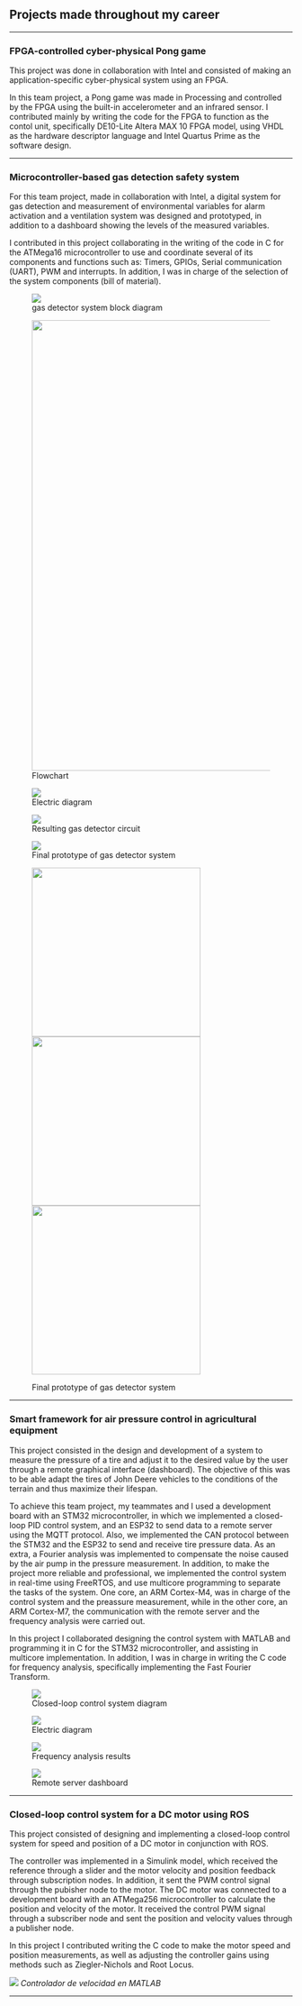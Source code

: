 ## Projects made throughout my career

---

### FPGA-controlled cyber-physical Pong game



This project was done in collaboration with Intel and consisted of making an application-specific cyber-physical system using an FPGA.

In this team project, a Pong game was made in Processing and controlled by the FPGA using the built-in accelerometer and an infrared sensor. I contributed mainly by writing the code for the FPGA to function as the contol unit, specifically DE10-Lite Altera MAX 10 FPGA model, using VHDL as the hardware descriptor language and Intel Quartus Prime as the software design.

---

### Microcontroller-based gas detection safety system

For this team project, made in collaboration with Intel, a digital system for gas detection and measurement of environmental variables for alarm activation and a ventilation system was designed and prototyped, in addition to a dashboard showing the levels of the measured variables.

I contributed in this project collaborating in the writing of the code in C for the ATMega16 microcontroller to use and coordinate several of its components and functions such as: Timers, GPIOs, Serial communication (UART), PWM and interrupts. In addition, I was in charge of the selection of the system components (bill of material).

<figure>
  <img src="images/diagrama_gases.png?raw=true"/>
  <figcaption>gas detector system block diagram</figcaption>
</figure> 

<figure>
  <img src="images/algoritmo_gases.png?raw=true" width="800"/>
  <figcaption>Flowchart</figcaption>
</figure>
 
<figure>
  <img src="images/esquematico_gas.png?raw=true"/>
 <figcaption> Electric diagram </figcaption>
</figure>

<figure>
  <img src="images/resultado_circuito_gas.png?raw=true"/>
 <figcaption>Resulting gas detector circuit</figcaption>
</figure>

<figure>
  <img src="images/modelo_gas.png?raw=true"/>
 <figcaption>Final prototype of gas detector system</figcaption>
</figure>

<figure>
 <p float="center">
   <img src="images/modelo_gas_1.png" width="300" />
   <img src="images/modelo_gas_2.png" width="300" />
   <img src="images/modelo_gas_3.png" width="300" />
 </p>
 <figcaption>Final prototype of gas detector system</figcaption>
</figure>

---

### Smart framework for air pressure control in agricultural equipment

This project consisted in the design and development of a system to measure the pressure of a tire and adjust it to the desired value by the user through a remote graphical interface (dashboard). The objective of this was to be able adapt the tires of John Deere vehicles to the conditions of the terrain and thus maximize their lifespan.

To achieve this team project, my teammates and I used a development board with an STM32 microcontroller, in which we implemented a closed-loop PID control system, and an ESP32 to send data to a remote server using the MQTT protocol. Also, we implemented the CAN protocol between the STM32 and the ESP32 to send and receive tire pressure data. As an extra, a Fourier analysis was implemented to compensate the noise caused by the air pump in the pressure measurement. In addition, to make the project more reliable and professional, we implemented the control system in real-time using FreeRTOS, and use multicore programming to separate the tasks of the system. One core, an ARM Cortex-M4, was in charge of the control system and the preassure measurement, while in the other core, an ARM Cortex-M7, the communication with the remote server and the frequency analysis were carried out.

In this project I collaborated designing the control system with MATLAB and programming it in C for the STM32 microcontroller, and assisting in multicore implementation. In addition, I was in charge in writing the C code for frequency analysis, specifically implementing the Fast Fourier Transform.



<figure> 
  <img src="images/P1-control-diagram.png?raw=true"/>
  <figcaption>Closed-loop control system diagram</figcaption>
</figure>

<figure>
  <img src="images/P1-schematic.png?raw=true"/>
  <figcaption>Electric diagram</figcaption>
</figure>

<figure>
  <img src="images/P1-freq.png?raw=true"/>
  <figcaption>Frequency analysis results</figcaption>
</figure>

<figure>
  <img src="images/P1-GUI.png?raw=true"/>
  <figcaption>Remote server dashboard</figcaption>
</figure>


---

### Closed-loop control system for a DC motor using ROS

This project consisted of designing and implementing a closed-loop control system for speed and position of a DC motor in conjunction with ROS.

The controller was implemented in a Simulink model, which received the reference through a slider and the motor velocity and position feedback through subscription nodes. In addition, it sent the PWM control signal through the pubisher node to the motor. The DC motor was connected to a development board with an ATMega256 microcontroller to calculate the position and velocity of the motor. It received the control PWM signal through a subscriber node and sent the position and velocity values through a publisher node.

In this project I contributed writing the C code to make the motor speed and position measurements, as well as adjusting the controller gains using methods such as Ziegler-Nichols and Root Locus.

<p>
  <img src="images/controlador_velocidad.png" />
  <em>Controlador de velocidad en MATLAB </em>
</p>



---


<!-- Remove above link if you don't want to attibute -->
